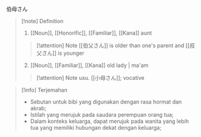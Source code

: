伯母さん
>[!note] Definition
> 1. [[Noun]], [[Honorific]], [[Familiar]], [[Kana]]
>   aunt 
> > [!attention] Note
> > [[伯父さん]] is older than one's parent and [[叔父さん]] is younger
> 2. [[Noun]], [[Familiar]], [[Kana]]
>    old lady | ma'am 
> > [!attention] Note
> > usu. [[小母さん]]; vocative

>[!info] Terjemahan
>- Sebutan untuk bibi yang digunakan dengan rasa hormat dan akrab;  
>- Istilah yang merujuk pada saudara perempuan orang tua;  
>- Dalam konteks keluarga, dapat merujuk pada wanita yang lebih tua yang memiliki hubungan dekat dengan keluarga;